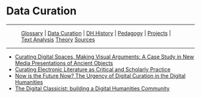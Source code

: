 # Data Curation

---

<figure>
    <p>
        <a href="{{site.baseurl}}/index.html">Glossary</a> |
        <a href="{{site.baseurl}}/pages/data_curation.html">Data Curation</a> |
        <a href="{{site.baseurl}}/pages/dh_history.html">DH History</a> |
        <a href="{{site.baseurl}}/pages/pedagogy.html">Pedagogy</a> |
        <a href="{{site.baseurl}}/pages/projects.html">Projects</a> |
        <a href="{{site.baseurl}}/pages/text_analysis.html">Text Analysis</a>
        <a href="{{site.baseurl}}/pages/theory.html">Theory</a>
        <a href="{{site.baseurl}}/pages/sources.html">Sources</a>
    </p>
</figure>

---

* [Curating Digital Spaces, Making Visual Arguments: A Case Study in New Media Presentations of Ancient Objects](http://www.digitalhumanities.org/dhq/vol/7/2/000159/000159.html)
* [Curating Electronic Literature as Critical and Scholarly Practice](http://www.digitalhumanities.org/dhq/vol/8/4/000194/000194.html)
* [Now is the Future Now? The Urgency of Digital Curation in the Digital Humanities](http://www.digitalhumanities.org/dhq/vol/7/2/000163/000163.html)
* [The Digital Classicist: building a Digital Humanities Community](http://www.digitalhumanities.org/dhq/vol/11/3/000335/000335.html)
